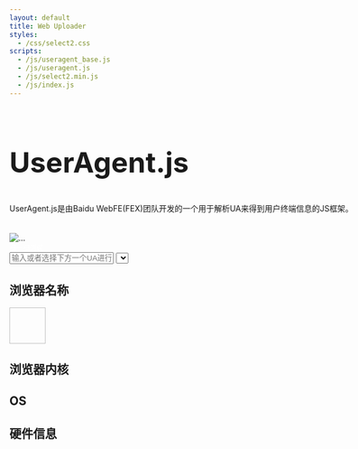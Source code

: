 ```yaml
---
layout: default
title: Web Uploader
styles:
  - /css/select2.css
scripts:
  - /js/useragent_base.js
  - /js/useragent.js
  - /js/select2.min.js
  - /js/index.js
---
```


<!-- Main jumbotron for a primary marketing message or call to action -->
<div class="jumbotron">
    <div class="container" style="display:inline-block;width:1000px;float:left;">
        <h2 style="font-size:50px;">UserAgent.js</h2>
        <p>
          UserAgent.js是由Baidu WebFE(FEX)团队开发的一个用于解析UA来得到用户终端信息的JS框架。
        </p>
    </div>
    <div style="display:inline-block;float:left;margin-top:20px;">
    <img src="{{ site.baseurl }}/images/qrcode.jpg" alt="..." class="uaForPhone">
    <div style="color:white;font-size:12px;text-align: center;">扫一扫测试</div>
  </div>
      <div style="clear:both;"></div>

</div>


<div class="fetature container">
    <input id="uaInput" type="text" class="form-control" placeholder="输入或者选择下方一个UA进行尝试" aria-describedby="basic-addon1">
    <select id="uaSelect">
    </select>    
    <div id="resultText"></div>
    <div id="resultDetail">
      <div id="ua_browser" class="col-lg-3">
        <h2 class="ua_text">浏览器名称</h2>
        <div class="ua_logo">
          <img scr="{{ site.baseurl }}/images/chrome.png" width="64" height="64">
        </div>
        <h4 class="ua_item_name"></h4>
        <h4 class="ua_item_version"></h4>
      </div>
      <div id="ua_engine" class="col-lg-3">
        <h2 class="ua_text">浏览器内核</h2>
        <div class="ua_logo"></div>
        <h4 class="ua_item_name"></h4>
        <h4 class="ua_item_version"></h4>
      </div>
      <div id="ua_os" class="col-lg-3">
        <h2 class="ua_text">OS</h2>
        <div class="ua_logo"></div>
        <h4 class="ua_item_name"></h4>
        <h4 class="ua_item_version"></h4>
      </div>
      <div id="ua_device" class="col-lg-3">
        <h2 class="ua_text">硬件信息</h2>
        <div class="ua_logo"></div>
        <h4 class="ua_item_name"></h4>
        <h4 class="ua_item_version"></h4>
      </div>
    </div>

</div>